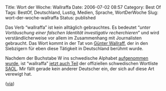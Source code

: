 Title: Wort der Woche: Wallraffa
Date: 2006-07-02 08:57
Category: Best Of
Tags: BestOf, Deutschland, Lustig, Medien, Sprache, WortDerWoche
Slug: wort-der-woche-wallraffa
Status: published

Das Verb “wallraffa” ist kein alltäglich gebrauchtes. Es bedeutet
“*unter Vortäuschung einer falschen Identität investigativ
recherchieren*” und wird verständlicherweise vor allem im Zusammenhang
mit Journalisten gebraucht. Das Wort kommt in der Tat von [Günter
Wallraff](http://de.wikipedia.org/wiki/G%C3%BCnter_Wallraff), der in den
Siebzigern für eben diese Tätigkeit in Deutschland berühmt wurde.

Nachdem der Buchstabe W ins schwedische Alphabet [aufgenommen
wurde](http://www.fiket.de/2006/04/23/neuer-schwedischer-buchstabe-w/),
ist “wallraffa” [jetzt auch
Teil](http://www.tu-chemnitz.de/phil/leo/rahmen.php?seite=r_kult/kittler_wallraffa.php)
der offiziellen schwedischen Wortliste
[SAOL](http://spraakdata.gu.se/saol/). Mir fällt gerade kein anderer
Deutscher ein, der sich auf diese Art verewigt hat.

([via](http://www.wortfeld.de/2006/06/wallraffen/))

